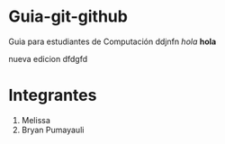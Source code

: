 # Guia-git-github
Guia para estudiantes de Computación 
ddjnfn
*hola*
**hola**

nueva edicion
dfdgfd

# Integrantes
1. Melissa 
2. Bryan Pumayauli
